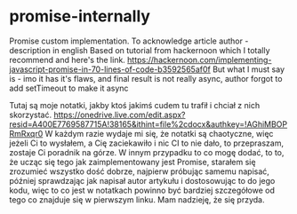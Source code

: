 # promise-internally
Promise custom implementation.
To acknowledge article author - description in english
Based on tutorial from hackernoon which I totally recommend and here's the link.
https://hackernoon.com/implementing-javascript-promise-in-70-lines-of-code-b3592565af0f
But what I must say is - imo it has it's flaws, and final result is not really async, author forgot to add setTimeout to make it async

Tutaj są moje notatki, jakby ktoś jakimś cudem tu trafił i chciał z nich skorzystać.
https://onedrive.live.com/edit.aspx?resid=A400E7769587715A!38165&ithint=file%2cdocx&authkey=!AGhiMBOPRmRxqr0
W każdym razie wydaje mi się, że notatki są chaotyczne, więc jeżeli Ci to wysłałem, a Cię zaciekawiło i nic CI to nie dało, to przepraszam, zostaje Ci poradnik na górze. W innym przypadku to co mogę dodać, to to, że ucząc się tego jak zaimplementowany jest Promise, starałem się zrozumieć wszystko dość dobrze, najpierw próbując samemu napisać, później sprawdzając jak napisał autor artykułu i dostosowując to do jego kodu, więc to co jest w notatkach powinno być bardziej szczegółowe od tego co znajduje się w pierwszym linku. Mam nadzieję, że się przyda.
